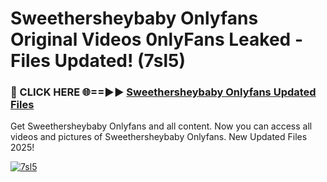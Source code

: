 # Sweethersheybaby Onlyfans Original Videos 0nlyFans Leaked - Files Updated! (7sl5)

<h3>🔴 CLICK HERE 🌐==►► <a href="https://tinyurl.com/ehrbuxhb" rel="nofollow">Sweethersheybaby Onlyfans Updated Files</a></h3>

Get Sweethersheybaby Onlyfans and all content. Now you can access all videos and pictures of Sweethersheybaby Onlyfans. New Updated Files 2025!

[![7sl5](https://i.imgur.com/lVYEuWS.gif)](https://tinyurl.com/ehrbuxhb)
